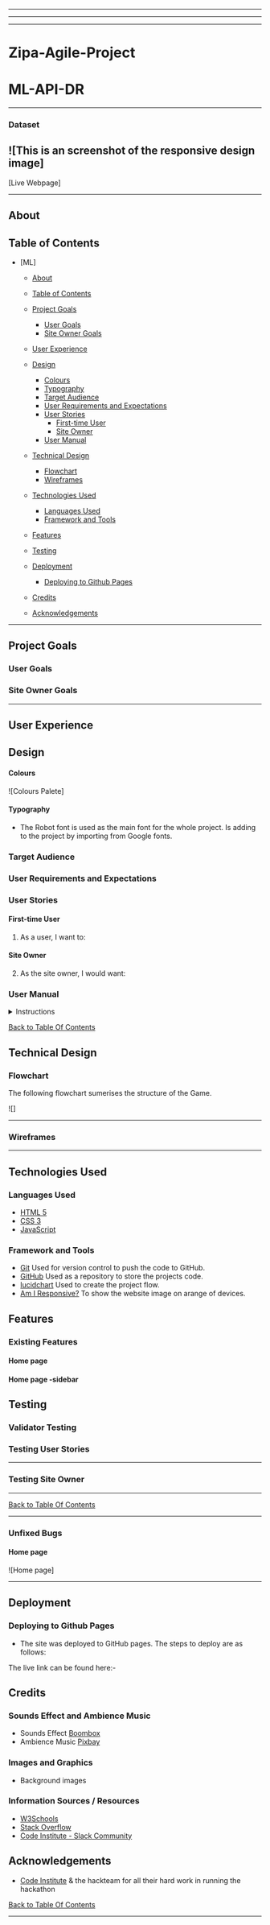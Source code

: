 -----------------
-----------------

<hr>

# Zipa-Agile-Project

# ML-API-DR

---------

### Dataset

![This is an screenshot of the responsive design image]
----

[Live Webpage]

----

## About

## Table of Contents

- [ML]
  - [About](#about)
  - [Table of Contents](#table-of-contents)
  - [Project Goals](#project-goals)
    - [User Goals](#user-goals)
    - [Site Owner Goals](#site-owner-goals)
  - [User Experience](#user-experience)
  - [Design](#design)
      - [Colours](#colours)
      - [Typography](#typography)
    - [Target Audience](#target-audience)
    - [User Requirements and Expectations](#user-requirements-and-expectations)
    - [User Stories](#user-stories)
      - [First-time User](#first-time-user)
      - [Site Owner](#site-owner)
    - [User Manual](#user-manual)
  
  - [Technical Design](#technical-design)
    - [Flowchart](#flowchart)
    - [Wireframes](#wireframes)
  - [Technologies Used](#technologies-used)
    - [Languages Used](#languages-used)
    - [Framework and Tools](#framework-and-tools)
  - [Features](#features)

  - [Testing](#testing)

  - [Deployment](#deployment)
    - [Deploying to Github Pages](#deploying-to-github-pages)
  - [Credits](#credits)

  - [Acknowledgements](#acknowledgements)

-----
## Project Goals

### User Goals

### Site Owner Goals

-----
## User Experience

## Design

#### Colours

![Colours Palete]

#### Typography

- The Robot font is used as the main font for the whole project. Is adding to the project by importing from Google fonts.

### Target Audience



### User Requirements and Expectations



### User Stories

#### First-time User

1. As a user, I want to:

#### Site Owner
2.  As the site owner, I would want:
   

### User Manual

<details><summary>Instructions</summary>

## Creating the Model

#### Overview


```     
(venv) gitpod /workspace/Zipa-Agile-Project/ML-HC (main) $ history
    1  ls
    2  cd ML-HC
    3  activate
    4  . venv/activate
    5  . venv/bin/activate
    6  pip  install pandas
    7  git add .
    8  git commit -m "initial data review"
    9  git push
   10  history
(venv) gitpod /workspace/Zipa-Agile-Project/ML-HC (main) $ .venv Set For the model


```
------
------

```
import pandas
from sklearn import tree
import pydotplus
from sklearn.tree import DecisionTreeClassifier
import matplotlib.pyplot as plt
import matplotlib.image as pltimg
from sklearn.metrics import classification_report, plot_confusion_matrix, plot_roc_curve
from sklearn.model_selection import train_test_split
from sklearn.preprocessing import StandardScaler


```
-----
-----


```
df = pandas.read_csv("https://raw.githubusercontent.com/paulwababu/datasets/main/drug200.csv")
print(df.head())
```
----
----
-----
-----


```



```
----
----


```
Age Sex      BP Cholesterol  Na_to_K   Drug
0   23   F    HIGH        HIGH   25.355  drugY
1   47   M     LOW        HIGH   13.093  drugC
2   47   M     LOW        HIGH   10.114  drugC
3   28   F  NORMAL        HIGH    7.798  drugX
4   61   F     LOW        HIGH   18.043  drugY


```


---
---



#### Home page

</details>

[Back to Table Of Contents](#table-of-contents)

## Technical Design

### Flowchart

The following flowchart sumerises the structure of the Game.

![]

----

### Wireframes

----

</details>

## Technologies Used

### Languages Used

- [HTML 5](https://en.wikipedia.org/wiki/HTML/)
- [CSS 3](https://en.wikipedia.org/wiki/CSS)
- [JavaScript](https://www.javascript.com/)

### Framework and Tools
* [Git](https://git-scm.com/) Used for version control to push the code to GitHub.
* [GitHub](https://github.com/) Used as a repository to store the projects code.
* [lucidchart](https://www.lucidchart.com/) Used to create the project flow.
* [Am I Responsive?](https://ui.dev/amiresponsive) To show the website image on arange of devices.


## Features

### Existing Features

#### Home page

#### Home page -sidebar

## Testing

### Validator Testing

   
### Testing User Stories

----

### Testing Site Owner

----

[Back to Table Of Contents](#table-of-contents)

----

### Unfixed Bugs

#### Home page 

![Home page]
<br>



---

## Deployment

### Deploying to Github Pages

* The site was deployed to GitHub pages. The steps to deploy are as follows:


 The live link can be found here:- 
 
## Credits

### Sounds Effect and Ambience Music
  * Sounds Effect [Boombox](https://boombox.mtmograph.com/)
  * Ambience Music [Pixbay](https://pixabay.com/)

### Images and Graphics
  * Background images


### Information Sources / Resources

- [W3Schools](https://www.w3schools.com)
- [Stack Overflow](https://stackoverflow.com/)
- [Code Institute - Slack Community](https://slack.com/)


## Acknowledgements

* [Code Institute](https://codeinstitute.net/) & the hackteam for all their hard work in running the hackathon

[Back to Table Of Contents](#table-of-contents)

--------------
